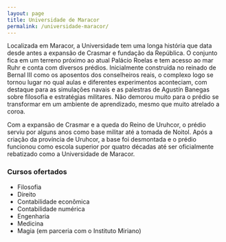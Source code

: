 ```yaml
---
layout: page
title: Universidade de Maracor
permalink: /universidade-maracor/
---
```


Localizada em Maracor, a Universidade tem uma longa história que data desde antes a expansão de Crasmar e fundação da República. O conjunto fica em um terreno próximo ao atual Palácio Roelas e tem acesso ao mar Ruhr e conta com diversos prédios. Inicialmente construída no reinado de Bernal III como os aposentos dos conselheiros reais, o complexo logo se tornou lugar no qual aulas e diferentes experimentos aconteciam, com destaque para as simulações navais e as palestras de Agustín Banegas sobre filosofia e estratégias militares. Não demorou muito para o prédio se transformar em um ambiente de aprendizado, mesmo que muito atrelado a coroa.

Com a expansão de Crasmar e a queda do Reino de Uruhcor, o prédio serviu por alguns anos como base militar até a tomada de Noitol.  Após a criação da província de Uruhcor, a base foi desmontada e o prédio funcionou como escola superior por quatro décadas até ser oficialmente rebatizado como a Universidade de Maracor.

### Cursos ofertados
- Filosofia
- Direito
- Contabilidade econômica
- Contabilidade numérica
- Engenharia
- Medicina
- Magia (em parceria com o Instituto Miriano)